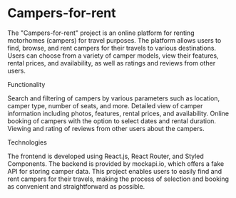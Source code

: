 # Campers-for-rent

The "Campers-for-rent" project is an online platform for renting motorhomes (campers) for travel purposes. The platform allows users to find, browse, and rent campers for their travels to various destinations. Users can choose from a variety of camper models, view their features, rental prices, and availability, as well as ratings and reviews from other users.

Functionality

Search and filtering of campers by various parameters such as location, camper type, number of seats, and more.
Detailed view of camper information including photos, features, rental prices, and availability.
Online booking of campers with the option to select dates and rental duration.
Viewing and rating of reviews from other users about the campers.

Technologies

The frontend is developed using React.js, React Router, and Styled Components.
The backend is provided by mockapi.io, which offers a fake API for storing camper data.
This project enables users to easily find and rent campers for their travels, making the process of selection and booking as convenient and straightforward as possible.
